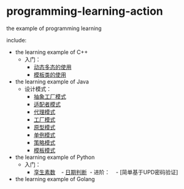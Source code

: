 # programming-learning-action
the example of programming learning

include:
- the learning example of C++
  - 入门：
    - [动态多态的使用](https://github.com/Angelswen/programming-learning-action/tree/master/C%2B%2B/polymorphism)
    - [模板类的使用](https://github.com/Angelswen/programming-learning-action/tree/master/C%2B%2B/templateTest)
- the learning example of Java
  - 设计模式：
    - [抽象工厂模式](https://github.com/Angelswen/programming-learning-action/tree/master/Java/DesignPattern/AbstractFactoryPattern)
    - [适配者模式](https://github.com/Angelswen/programming-learning-action/tree/master/Java/DesignPattern/AdapterPattern)
    - [代理模式](https://github.com/Angelswen/programming-learning-action/tree/master/Java/DesignPattern/DynamicProxy)
    - [工厂模式](https://github.com/Angelswen/programming-learning-action/tree/master/Java/DesignPattern/FactoryPattern)
    - [原型模式](https://github.com/Angelswen/programming-learning-action/tree/master/Java/DesignPattern/PrototypePattern)
    - [单例模式](https://github.com/Angelswen/programming-learning-action/tree/master/Java/DesignPattern/Singleton)
    - [策略模式](https://github.com/Angelswen/programming-learning-action/tree/master/Java/DesignPattern/StrategyPattern)
    - [模板模式](https://github.com/Angelswen/programming-learning-action/tree/master/Java/DesignPattern/TemplatePattern)
- the learning example of Python
  - 入门：
    - [孪生素数]()
    - [日期判断]()
  - 进阶：
    - [简单基于UPD密码验证]
- the learning example of Golang
